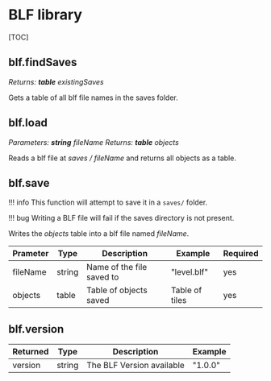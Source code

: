 # BLF library

[TOC]

## blf.findSaves

*Returns: __table__ existingSaves*

Gets a table of all blf file names in the saves folder.

## blf.load

*Parameters: __string__ fileName*
*Returns: __table__ objects*

Reads a blf file at *saves / fileName* and returns all objects as a table.

## blf.save

!!! info
    This function will attempt to save it in a `saves/` folder.

!!! bug
    Writing a BLF file will fail if the saves directory is not present.

Writes the *objects* table into a blf file named *fileName*.

| Prameter | Type   | Description               | Example        | Required |
| -------- | ------ | ------------------------- | -------------- | -------- |
| fileName | string | Name of the file saved to | "level.blf"    | yes      |
| objects  | table  | Table of objects saved    | Table of tiles | yes      |

## blf.version

| Returned | Type   | Description               | Example |
| -------- | ------ | ------------------------- | ------- |
| version  | string | The BLF Version available | "1.0.0" |